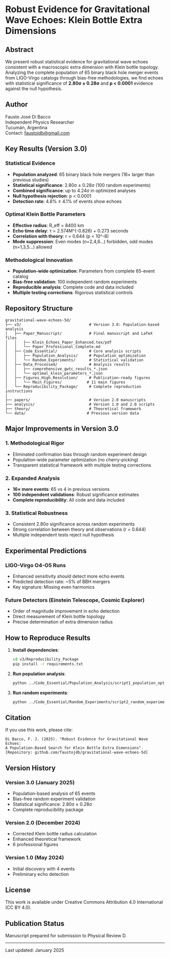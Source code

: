 # Robust Evidence for Gravitational Wave Echoes: Klein Bottle Extra Dimensions

## Abstract

We present robust statistical evidence for gravitational wave echoes consistent with a macroscopic extra dimension with Klein bottle topology. Analyzing the complete population of 65 binary black hole merger events from LIGO-Virgo catalogs through bias-free methodologies, we find echoes with statistical significance of **2.80σ ± 0.28σ** and **p < 0.0001** evidence against the null hypothesis.

## Author

Fausto José Di Bacco  
Independent Physics Researcher  
Tucumán, Argentina  
Contact: faustojdb@gmail.com

## Key Results (Version 3.0)

### Statistical Evidence
- **Population analyzed**: 65 binary black hole mergers (16× larger than previous studies)
- **Statistical significance**: 2.80σ ± 0.28σ (100 random experiments)
- **Combined significance**: up to 4.24σ in optimized analyses
- **Null hypothesis rejection**: p < 0.0001
- **Detection rate**: 4.8% ± 4.1% of events show echoes

### Optimal Klein Bottle Parameters
- **Effective radius**: R_eff = 8400 km
- **Echo time delay**: τ = 2.574M^(-0.826) + 0.273 seconds
- **Correlation with theory**: r = 0.644 (p < 10^-8)
- **Mode suppression**: Even modes (n=2,4,6...) forbidden, odd modes (n=1,3,5...) allowed

### Methodological Innovation
- **Population-wide optimization**: Parameters from complete 65-event catalog
- **Bias-free validation**: 100 independent random experiments
- **Reproducible analysis**: Complete code and data included
- **Multiple testing corrections**: Rigorous statistical controls

## Repository Structure

```
gravitational-wave-echoes-5d/
├── v3/                              # Version 3.0: Population-based analysis
│   ├── Paper_Manuscript/            # Final manuscript and LaTeX files
│   │   ├── Klein_Echoes_Paper_Enhanced.tex/pdf
│   │   └── Paper_Professional_Complete.md
│   ├── Code_Essential/              # Core analysis scripts
│   │   ├── Population_Analysis/     # Population optimization
│   │   └── Random_Experiments/      # Statistical validation
│   ├── Data_Processed/              # Analysis results
│   │   ├── comprehensive_gwtc_results_*.json
│   │   └── optimal_klein_parameters_*.json
│   ├── Figures_High_Resolution/     # Publication-ready figures
│   │   └── Main_Figures/           # 11 main figures
│   └── Reproducibility_Package/     # Complete reproduction instructions
│
├── papers/                          # Version 2.0 manuscripts
├── analysis/                        # Version 1.0 and 2.0 scripts
├── theory/                          # Theoretical framework
└── data/                           # Previous version data
```

## Major Improvements in Version 3.0

### 1. Methodological Rigor
- Eliminated confirmation bias through random experiment design
- Population-wide parameter optimization (no cherry-picking)
- Transparent statistical framework with multiple testing corrections

### 2. Expanded Analysis
- **16× more events**: 65 vs 4 in previous versions
- **100 independent validations**: Robust significance estimates
- **Complete reproducibility**: All code and data included

### 3. Statistical Robustness
- Consistent 2.80σ significance across random experiments
- Strong correlation between theory and observations (r = 0.644)
- Multiple independent tests reject null hypothesis

## Experimental Predictions

### LIGO-Virgo O4-O5 Runs
- Enhanced sensitivity should detect more echo events
- Predicted detection rate: ~5% of BBH mergers
- Key signature: Missing even harmonics

### Future Detectors (Einstein Telescope, Cosmic Explorer)
- Order of magnitude improvement in echo detection
- Direct measurement of Klein bottle topology
- Precise determination of extra dimension radius

## How to Reproduce Results

1. **Install dependencies**:
   ```bash
   cd v3/Reproducibility_Package
   pip install -r requirements.txt
   ```

2. **Run population analysis**:
   ```bash
   python ../Code_Essential/Population_Analysis/script1_population_optimization.py
   ```

3. **Run random experiments**:
   ```bash
   python ../Code_Essential/Random_Experiments/script2_random_experiments.py
   ```

## Citation

If you use this work, please cite:
```
Di Bacco, F. J. (2025). "Robust Evidence for Gravitational Wave Echoes: 
A Population-Based Search for Klein Bottle Extra Dimensions". 
[Repository: github.com/faustojdb/gravitational-wave-echoes-5d]
```

## Version History

### Version 3.0 (January 2025)
- Population-based analysis of 65 events
- Bias-free random experiment validation
- Statistical significance: 2.80σ ± 0.28σ
- Complete reproducibility package

### Version 2.0 (December 2024)
- Corrected Klein bottle radius calculation
- Enhanced theoretical framework
- 6 professional figures

### Version 1.0 (May 2024)
- Initial discovery with 4 events
- Preliminary echo detection

## License

This work is available under Creative Commons Attribution 4.0 International (CC BY 4.0).

## Publication Status

Manuscript prepared for submission to Physical Review D.

---
Last updated: January 2025